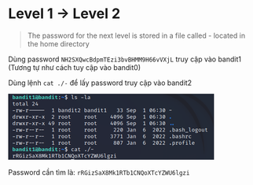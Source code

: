 # Level 1 -> Level 2
> The password for the next level is stored in a file called - located in the home directory

Dùng password `NH2SXQwcBdpmTEzi3bvBHMM9H66vVXjL` truy cập vào bandit1 (Tương tự như cách tuy cập vào bandit0)

Dùng lệnh `cat ./-` để lấy password truy cập vào bandit2

![level1_2](level1_2.png)

Password cần tìm là: `rRGizSaX8Mk1RTb1CNQoXTcYZWU6lgzi`
